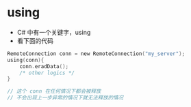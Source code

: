 # using

- C# 中有一个关键字，using
- 看下面的代码

```c
RemoteConnection conn = new RemoteConnection("my_server");
using(conn){
    conn.eradData();
    /* other logics */
}

// 这个 conn 在任何情况下都会被释放
// 不会出现上一步异常的情况下就无法释放的情况
```
